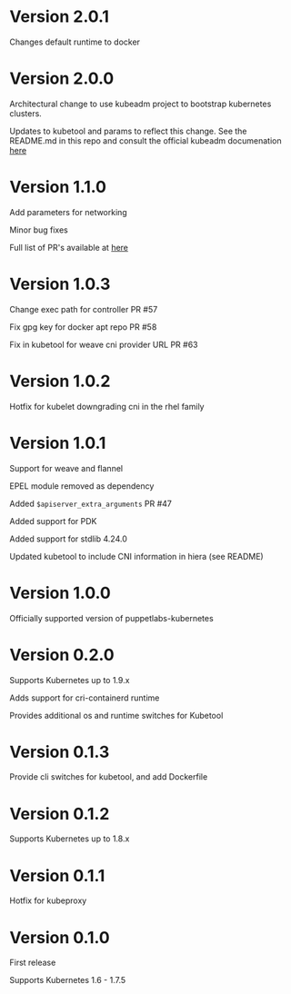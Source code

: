 # Version 2.0.1

Changes default runtime to docker

# Version 2.0.0

Architectural change to use kubeadm project to bootstrap kubernetes clusters.

Updates to kubetool and params to reflect this change. See the README.md in this repo and consult the official kubeadm documenation [here](https://kubernetes.io/docs/setup/independent/)

# Version 1.1.0

Add parameters for networking

Minor bug fixes

Full list of PR's available at [here](https://github.com/puppetlabs/puppetlabs-kubernetes/milestone/1?closed=1)


# Version 1.0.3

Change exec path for controller PR #57

Fix gpg key for docker apt repo PR #58

Fix in kubetool for weave cni provider URL PR #63


# Version 1.0.2
Hotfix for kubelet downgrading cni in the rhel family


# Version 1.0.1
Support for weave and flannel

EPEL module removed as dependency

Added `$apiserver_extra_arguments` PR #47

Added support for PDK

Added support for stdlib 4.24.0

Updated kubetool to include CNI information in hiera (see README)


# Version 1.0.0
Officially supported version of puppetlabs-kubernetes


# Version 0.2.0
Supports Kubernetes up to 1.9.x

Adds support for cri-containerd runtime

Provides additional os and runtime switches for Kubetool


# Version 0.1.3

Provide cli switches for kubetool, and add Dockerfile

# Version 0.1.2


Supports Kubernetes up to 1.8.x

# Version 0.1.1

Hotfix for kubeproxy

# Version 0.1.0

First release

Supports Kubernetes 1.6 - 1.7.5

